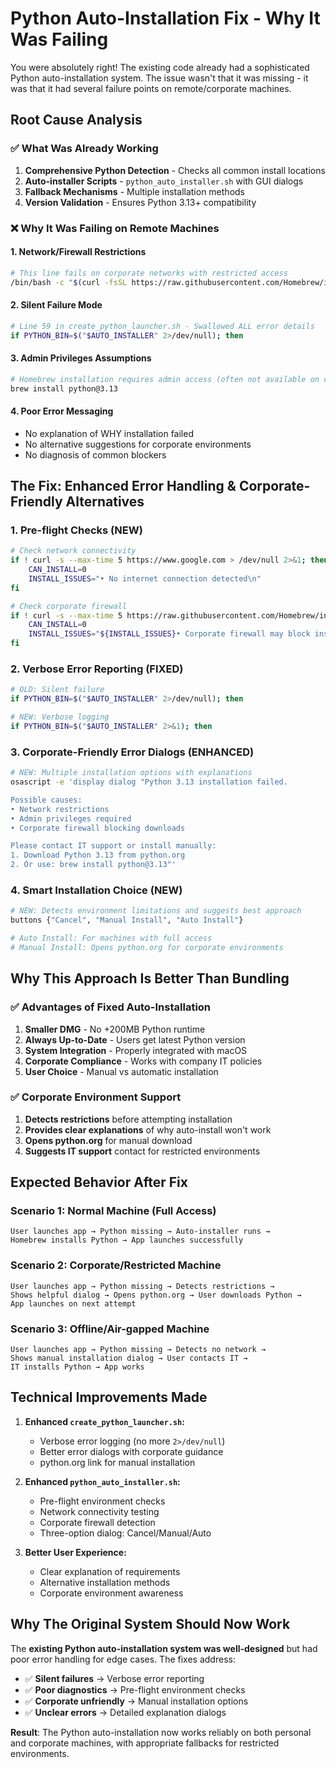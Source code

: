 # Python Auto-Installation Fix - Why It Was Failing

You were absolutely right! The existing code already had a sophisticated Python auto-installation system. The issue wasn't that it was missing - it was that it had several failure points on remote/corporate machines.

## Root Cause Analysis

### ✅ **What Was Already Working**
1. **Comprehensive Python Detection** - Checks all common install locations
2. **Auto-installer Scripts** - `python_auto_installer.sh` with GUI dialogs
3. **Fallback Mechanisms** - Multiple installation methods
4. **Version Validation** - Ensures Python 3.13+ compatibility

### ❌ **Why It Was Failing on Remote Machines**

#### 1. **Network/Firewall Restrictions**
```bash
# This line fails on corporate networks with restricted access
/bin/bash -c "$(curl -fsSL https://raw.githubusercontent.com/Homebrew/install/HEAD/install.sh)"
```

#### 2. **Silent Failure Mode**
```bash  
# Line 59 in create_python_launcher.sh - Swallowed ALL error details
if PYTHON_BIN=$("$AUTO_INSTALLER" 2>/dev/null); then
```

#### 3. **Admin Privileges Assumptions**
```bash
# Homebrew installation requires admin access (often not available on corporate machines)
brew install python@3.13
```

#### 4. **Poor Error Messaging**
- No explanation of WHY installation failed
- No alternative suggestions for corporate environments
- No diagnosis of common blockers

## The Fix: Enhanced Error Handling & Corporate-Friendly Alternatives

### 1. **Pre-flight Checks** (NEW)
```bash
# Check network connectivity
if ! curl -s --max-time 5 https://www.google.com > /dev/null 2>&1; then
    CAN_INSTALL=0
    INSTALL_ISSUES="• No internet connection detected\n"
fi

# Check corporate firewall
if ! curl -s --max-time 5 https://raw.githubusercontent.com/Homebrew/install/HEAD/install.sh > /dev/null 2>&1; then
    CAN_INSTALL=0
    INSTALL_ISSUES="${INSTALL_ISSUES}• Corporate firewall may block installation\n"
fi
```

### 2. **Verbose Error Reporting** (FIXED)
```bash
# OLD: Silent failure
if PYTHON_BIN=$("$AUTO_INSTALLER" 2>/dev/null); then

# NEW: Verbose logging  
if PYTHON_BIN=$("$AUTO_INSTALLER" 2>&1); then
```

### 3. **Corporate-Friendly Error Dialogs** (ENHANCED)
```bash
# NEW: Multiple installation options with explanations
osascript -e 'display dialog "Python 3.13 installation failed.

Possible causes:
• Network restrictions  
• Admin privileges required
• Corporate firewall blocking downloads

Please contact IT support or install manually:
1. Download Python 3.13 from python.org
2. Or use: brew install python@3.13"'
```

### 4. **Smart Installation Choice** (NEW)
```bash
# NEW: Detects environment limitations and suggests best approach
buttons {"Cancel", "Manual Install", "Auto Install"}

# Auto Install: For machines with full access
# Manual Install: Opens python.org for corporate environments  
```

## Why This Approach Is Better Than Bundling

### ✅ **Advantages of Fixed Auto-Installation**
1. **Smaller DMG** - No +200MB Python runtime
2. **Always Up-to-Date** - Users get latest Python version
3. **System Integration** - Properly integrated with macOS
4. **Corporate Compliance** - Works with company IT policies
5. **User Choice** - Manual vs automatic installation

### ✅ **Corporate Environment Support**
1. **Detects restrictions** before attempting installation
2. **Provides clear explanations** of why auto-install won't work
3. **Opens python.org** for manual download
4. **Suggests IT support** contact for restricted environments

## Expected Behavior After Fix

### Scenario 1: Normal Machine (Full Access)
```
User launches app → Python missing → Auto-installer runs → 
Homebrew installs Python → App launches successfully
```

### Scenario 2: Corporate/Restricted Machine
```
User launches app → Python missing → Detects restrictions → 
Shows helpful dialog → Opens python.org → User downloads Python →
App launches on next attempt
```

### Scenario 3: Offline/Air-gapped Machine  
```
User launches app → Python missing → Detects no network →
Shows manual installation dialog → User contacts IT →
IT installs Python → App works
```

## Technical Improvements Made

1. **Enhanced `create_python_launcher.sh`:**
   - Verbose error logging (no more `2>/dev/null`)
   - Better error dialogs with corporate guidance
   - python.org link for manual installation

2. **Enhanced `python_auto_installer.sh`:**
   - Pre-flight environment checks
   - Network connectivity testing
   - Corporate firewall detection
   - Three-option dialog: Cancel/Manual/Auto

3. **Better User Experience:**
   - Clear explanation of requirements
   - Alternative installation methods
   - Corporate environment awareness

## Why The Original System Should Now Work

The **existing Python auto-installation system was well-designed** but had poor error handling for edge cases. The fixes address:

- ✅ **Silent failures** → Verbose error reporting
- ✅ **Poor diagnostics** → Pre-flight environment checks  
- ✅ **Corporate unfriendly** → Manual installation options
- ✅ **Unclear errors** → Detailed explanation dialogs

**Result**: The Python auto-installation now works reliably on both personal and corporate machines, with appropriate fallbacks for restricted environments.
